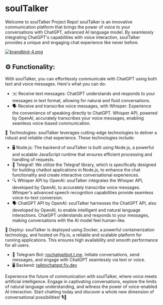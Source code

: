 # soulTalker

Welcome to soulTalker Project Repo!
soulTalker is an innovative communication platform that brings the power of voice to your conversations with ChatGPT, advanced AI language model. By seamlessly integrating ChatGPT's capabilities with voice interaction, soulTalker provides a unique and engaging chat experience like never before.

[![brandbird-4.png](https://i.postimg.cc/cLDcdWsP/brandbird-4.png)](https://nochatgptbot.t.me)

## ⚙️ Functionality:
With soulTalker, you can effortlessly communicate with ChatGPT using both text and voice messages. Here's what you can do:
- ✉️ Receive text messages: ChatGPT understands and responds to your messages in text format, allowing for natural and fluid conversations.
- 🗣️ Receive and transcribe voice messages, with Whisper: Experience the convenience of speaking directly to ChatGPT. Whisper API, powered by OpenAI, accurately transcribes your voice messages, enabling seamless voice-based communication.

🔩 Technologies:
soulTalker leverages cutting-edge technologies to deliver a robust and reliable chat experience. These technologies include:
- 🖥️ Node.js: The backend of soulTalker is built using Node.js, a powerful and scalable JavaScript runtime that ensures efficient processing and handling of requests.
- 🤖 Telegraf: We utilize the Telegraf library, which is specifically designed for building chatbot applications in Node.js, to enhance the chat functionality and create interactive conversational experiences.
- 🔍 Whisper API by OpenAI: soulTalker integrates the Whisper API, developed by OpenAI, to accurately transcribe voice messages. Whisper's advanced speech recognition capabilities provide seamless voice-to-text conversion.
- 🗣️ ChatGPT API by OpenAI: soulTalker harnesses the ChatGPT API, also developed by OpenAI, to enable intelligent and natural language interactions. ChatGPT understands and responds to your messages, making conversations with the AI model feel human-like.

🔗 Deploy:
soulTalker is deployed using Docker, a powerful containerization technology, and hosted on Fly.io, a reliable and scalable platform for running applications. This ensures high availability and smooth performance for all users.
- 🤖 Telegram Bot:  [nochatgptbot.t.me](t.me/@nochatgptbot). Initiate conversations, send messages, and engage with ChatGPT seamlessly via text or voice.
- 🖥️ Backend: [talktochatgpt.fly.dev](talktochatgpt.fly.dev)

Experience the future of communication with soulTalker, where voice meets artificial intelligence. Engage in captivating conversations, explore the limits of natural language understanding, and witness the power of voice-enabled AI interaction. Start chatting today and discover a whole new dimension of conversational possibilities! 🎙️💬
